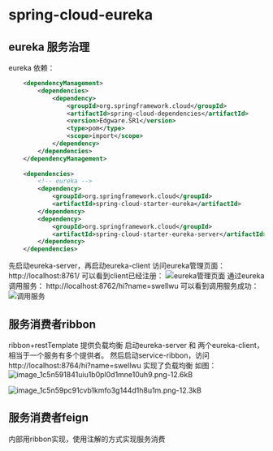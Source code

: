 # spring-cloud-eureka
## eureka 服务治理
eureka 依赖：
```xml
    <dependencyManagement>
        <dependencies>
            <dependency>
                <groupId>org.springframework.cloud</groupId>
                <artifactId>spring-cloud-dependencies</artifactId>
                <version>Edgware.SR1</version>
                <type>pom</type>
                <scope>import</scope>
            </dependency>
        </dependencies>
    </dependencyManagement>
    
    <dependencies>
        <!-- eureka -->
        <dependency>
            <groupId>org.springframework.cloud</groupId>
            <artifactId>spring-cloud-starter-eureka</artifactId>
        </dependency>
        <dependency>
            <groupId>org.springframework.cloud</groupId>
            <artifactId>spring-cloud-starter-eureka-server</artifactId>
        </dependency>
    </dependencies>
```

先启动eureka-server，再启动eureka-client
访问eureka管理页面：http://localhost:8761/
可以看到client已经注册：
![eureka管理页面][1]
通过eureka调用服务：
http://localhost:8762/hi?name=swellwu
可以看到调用服务成功：
![调用服务][2]

## 服务消费者ribbon 
ribbon+restTemplate 提供负载均衡
启动eureka-server 和 两个eureka-client，相当于一个服务有多个提供者。
然后启动service-ribbon，访问http://localhost:8764/hi?name=swellwu
实现了负载均衡
如图：
![image_1c5n591841uiu1b0pl0d1mne10uh9.png-12.6kB][3]

![image_1c5n59pc91cvb1kmfo3g144d1h8u1m.png-12.3kB][4]

## 服务消费者feign
内部用ribbon实现，使用注解的方式实现服务消费

[1]: http://static.zybuluo.com/swellwu/fxewcjnkl0z43beqqs9nj5w9/image_1c5lnsm75119m6tdlnrjv52ikp.png
[2]: http://static.zybuluo.com/swellwu/uos4iji7wqadnsizlv4f002o/image_1c5lo1mkucmbpag1f6618r01rcs1m.png
[3]: http://static.zybuluo.com/swellwu/cs7ug73y2q8b7j02jkcacxxy/image_1c5n591841uiu1b0pl0d1mne10uh9.png
[4]: http://static.zybuluo.com/swellwu/ulcxo4z7q8h1w80c488cu581/image_1c5n59pc91cvb1kmfo3g144d1h8u1m.png